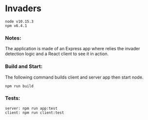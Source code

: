 # Invaders
~~~~
node v10.15.3
npm v6.4.1
~~~~

### Notes:
The application is made of an Express app where relies the invader detection logic and a React client to see it in action.

### Build and Start:
The following command builds client and server app then start node.
~~~~
npm run build 
~~~~

### Tests: 
~~~~
server: npm run app:test
client: npm run client:test
~~~~